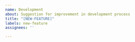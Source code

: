 ```yaml
---
name: Development
about: Suggestion for improvement in development process
title: "[NEW-FEATURE]"
labels: new-feature
assignees: ''

---
```



